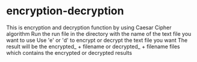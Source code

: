 # encryption-decryption
This is encryption and decryption function by using Caesar Cipher algorithm
Run the run file in the directory with the name of the text file you want to use
Use 'e' or 'd' to encrypt or decrypt the text file you want
The result will be the encrypted_ + filename or decrypted_ + filename files which contains the encrypted or decrypted results
